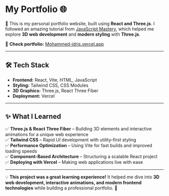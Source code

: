 # My Portfolio 🌐  

🚀 This is my personal portfolio website, built using **React and Three.js**. I followed an amazing tutorial from [JavaScript Mastery](https://www.youtube.com/@javascriptmastery), which helped me explore **3D web development** and **modern styling** with **Three.js**.  

🔗 **Check portfolio:** [Mohammed-idris.vercel.app](https://Mohammed-idris.vercel.app)  

---

## 🛠️ Tech Stack  
- **Frontend:** React, Vite, HTML, JavaScript  
- **Styling:** Tailwind CSS, CSS Modules  
- **3D Graphics:** Three.js, React Three Fiber  
- **Deployment:** Vercel  

---

## ✨ What I Learned  
✅ **Three.js & React Three Fiber** – Building 3D elements and interactive animations for a unique web experience  
✅ **Tailwind CSS** – Rapid UI development with utility-first styling   
✅ **Performance Optimization** – Using Vite for fast builds and improved loading speeds  
✅ **Component-Based Architecture** – Structuring a scalable React project  
✅ **Deploying with Vercel** – Making web applications live with ease  

---

💡 **This project was a great learning experience!** It helped me dive into **3D web development, interactive animations, and modern frontend technologies** while building a professional portfolio. 🚀  

